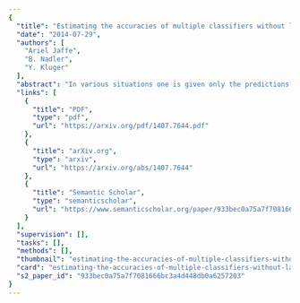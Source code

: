 ```yaml
---
{
  "title": "Estimating the accuracies of multiple classifiers without labeled data",
  "date": "2014-07-29",
  "authors": [
    "Ariel Jaffe",
    "B. Nadler",
    "Y. Kluger"
  ],
  "abstract": "In various situations one is given only the predictions of multiple classifiers over a large unlabeled test data. This scenario raises the following questions: Without any labeled data and without any a-priori knowledge about the reliability of these different classifiers, is it possible to consistently and computationally efficiently estimate their accuracies? Furthermore, also in a completely unsupervised manner, can one construct a more accurate unsupervised ensemble classifier? In this paper, focusing on the binary case, we present simple, computationally efficient algorithms to solve these questions. Furthermore, under standard classifier independence assumptions, we prove our methods are consistent and study their asymptotic error. Our approach is spectral, based on the fact that the off-diagonal entries of the classifiers' covariance matrix and 3-d tensor are rank-one. We illustrate the competitive performance of our algorithms via extensive experiments on both artificial and real datasets.",
  "links": [
    {
      "title": "PDF",
      "type": "pdf",
      "url": "https://arxiv.org/pdf/1407.7644.pdf"
    },
    {
      "title": "arXiv.org",
      "type": "arxiv",
      "url": "https://arxiv.org/abs/1407.7644"
    },
    {
      "title": "Semantic Scholar",
      "type": "semanticscholar",
      "url": "https://www.semanticscholar.org/paper/933bec0a75a7f7081666bc3a4d448db0a6257203"
    }
  ],
  "supervision": [],
  "tasks": [],
  "methods": [],
  "thumbnail": "estimating-the-accuracies-of-multiple-classifiers-without-labeled-data-thumb.jpg",
  "card": "estimating-the-accuracies-of-multiple-classifiers-without-labeled-data-card.jpg",
  "s2_paper_id": "933bec0a75a7f7081666bc3a4d448db0a6257203"
}
---
```


